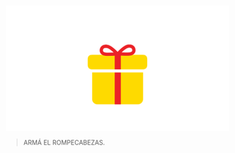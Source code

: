 <div class="mu-kindergarten-context-image-slides">
  <img src="https://raw.githubusercontent.com/MumukiProject/mumuki-guia-gobstones-primeros-programas-kinder/master/assets/escena_regalo2_1604608945036.svg" alt="Regalo por ser el último ejercicio" class="active">
</div>

> ARMÁ EL ROMPECABEZAS.